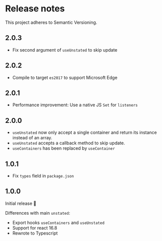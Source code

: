 # Release notes

This project adheres to Semantic Versioning.

## 2.0.3

- Fix second argument of `useUnstated` to skip update

## 2.0.2

- Compile to target `es2017` to support Microsoft Edge

## 2.0.1

- Performance improvement: Use a native JS `Set` for `listeners`

## 2.0.0

- `useUnstated` now only accept a single container and return its instance instead of an array.
- `useUnstated` accepts a callback method to skip update.
- `useContainers` has been replaced by `useContainer`

## 1.0.1

- Fix `types` field in `package.json`

## 1.0.0

Initial release 🚀

Differences with main `unstated`:

- Export hooks `useContainers` and `useUnstated`
- Support for react 16.8
- Rewrote to Typescript
